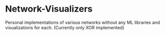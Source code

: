 # Network-Visualizers
Personal implementations of various networks without any ML libraries and visualizations for each. (Currently only XOR implemented)
